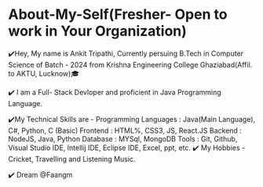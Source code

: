 # About-My-Self(Fresher- Open to work in Your Organization)

✔️Hey, My name is Ankit Tripathi, Currently persuing B.Tech in Computer Science of Batch - 2024 from Krishna Engineering College Ghaziabad(Affil. to AKTU, Lucknow)🎓
 
✔️ I am a Full- Stack Devloper and proficient in Java Programming Language.

✔️My Technical Skills are - Programming Languages : Java(Main Language), C#, Python, C (Basic)
                             Frontend : HTML%, CSS3, JS, React.JS
                             Backend : NodeJS, Java, Python
                             Database : MYSql, MongoDB
                             Tools : Git, Github, Visual Studio IDE, Intellij IDE, Eclipse IDE, Excel, ppt, etc.
 ✔️ My Hobbies - Cricket, Travelling and Listening Music.

 ✔️ Dream @Faangm
